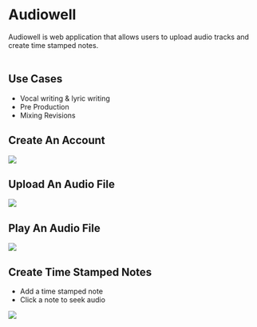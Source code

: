 <h1>Audiowell</h1>
Audiowell is web application that allows users to upload audio tracks and create time stamped notes. 
<br>
<br>

<h2>Use Cases</h2>

* Vocal writing & lyric writing
* Pre Production
* Mixing Revisions

<h2>Create An Account</h2>



<img src="https://media.giphy.com/media/Z8lMXmwdcPWHQEp3eN/giphy.gif">

<h2>Upload An Audio File</h2>



<img src="https://media.giphy.com/media/UqBFDvzLwvELBrkuFH/giphy.gif">

<h2>Play An Audio File</h2>



<img src="https://media.giphy.com/media/RKBI1quZoiU71a99mX/giphy.gif">

<h2>Create Time Stamped Notes</h2>

* Add a time stamped note
* Click a note to seek audio

<img src="https://media.giphy.com/media/h2fwJwMOeV1O7kEqBn/giphy.gif">
